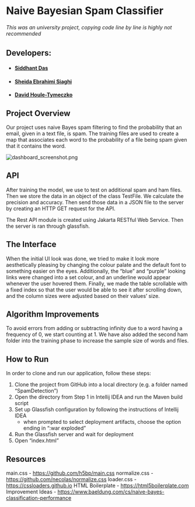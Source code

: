 # Naive Bayesian Spam Classifier
###### *This was an university project, copying code line by line is highly not recommended*


## Developers:
* #### [Siddhant Das](https://github.com/Sid-26)
* #### [Sheida Ebrahimi Siaghi](https://github.com/Sheida-Ebrahimi) 
* #### [David Houle-Tymeczko](https://github.com/DavidHTwastaken)

## Project Overview
Our project uses naive Bayes spam filtering to find the probability that an email, given in a text file, is spam.
The training files are used to create a map that associates each word to the probability of a file being spam given that it contains the word.

![dashboard_screenshot.png](Screenshots/dashboard_screenshot.png)

## API
After training the model, we use to test on additional spam and ham files. Then we store the data in an object of the class TestFile. We calculate the precision and accuracy. Then send those data in a JSON file to the server by creating an HTTP GET request for the API.

The Rest API module is created using Jakarta RESTful Web Service. Then the server is ran through glassfish.

## The Interface
When the initial UI look was done, we tried to make it look more aesthetically pleasing by changing the colour palate and the default font to something easier on the eyes. Additionally, the “blue” and “purple” looking links were changed into a set colour, and an underline would appear whenever the user hovered them. Finally, we made the table scrollable with a fixed index so that the user would be able to see it after scrolling down, and the column sizes were adjusted based on their values’ size.

## Algorithm Improvements
To avoid errors from adding or subtracting infinity due to a word having a frequency of 0, we start counting at 1.
We have also added the second ham folder into the training phase to increase the sample size of words and files.

## How to Run
In order to clone and run our application, follow these steps:
1. Clone the project from GitHub into a local directory (e.g. a folder named “SpamDetection”)
2. Open the directory from Step 1 in Intellij IDEA and run the Maven build script
3. Set up Glassfish configuration by following the instructions of Intellij IDEA
    -  when prompted to select deployment artifacts, choose the option ending in “:war exploded”
4. Run the Glassfish server and wait for deployment
5. Open “index.html”

## Resources
main.css - https://github.com/h5bp/main.css
normalize.css - https://github.com/necolas/normalize.css
loader.css - https://cssloaders.github.io
HTML Boilerplate - https://html5boilerplate.com
Improvement Ideas - https://www.baeldung.com/cs/naive-bayes-classification-performance

